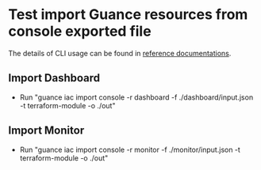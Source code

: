 # Test import Guance resources from console exported file

The details of CLI usage can be found in [reference documentations](../../docs/references/guance_iac_import.md).

## Import Dashboard

- Run "guance iac import console -r dashboard -f ./dashboard/input.json -t terraform-module -o ./out"

## Import Monitor

- Run "guance iac import console -r monitor -f ./monitor/input.json -t terraform-module -o ./out"
